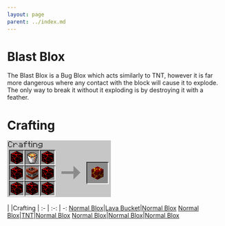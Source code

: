 ```yaml
---
layout: page
parent: ../index.md
---
```

# Blast Blox

The Blast Blox is a Bug Blox which acts similarly to TNT, however it is far more dangerous where any contact with the block will cause it to explode. The only way to break it without it exploding is by destroying it with a feather.

# Crafting
![Blast Blox](../images/crafting/blast_blox.png)

| |Crafting |
:- | :-: | -:
[Normal Blox](normalblox.md)|[Lava Bucket](http://minecraft.gamepedia.com/Lava)|[Normal Blox](normalblox.md)
[Normal Blox](normalblox.md)|[TNT](http://minecraft.gamepedia.com/TNT)|[Normal Blox](normalblox.md)
[Normal Blox](normalblox.md)|[Normal Blox](normalblox.md)|[Normal Blox](normalblox.md)
